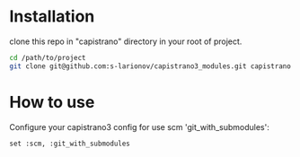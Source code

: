 # Installation
clone this repo in "capistrano" directory in your root of project.
```bash
cd /path/to/project
git clone git@github.com:s-larionov/capistrano3_modules.git capistrano
```
# How to use
Configure your capistrano3 config for use scm 'git_with_submodules':
```
set :scm, :git_with_submodules
```